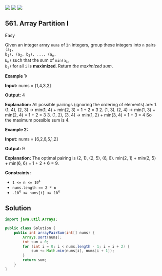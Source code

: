 [![](https://img.shields.io/github/stars/javadev/LeetCode-in-Java?label=Stars&style=flat-square)](https://github.com/javadev/LeetCode-in-Java)
[![](https://img.shields.io/github/forks/javadev/LeetCode-in-Java?label=Fork%20me%20on%20GitHub%20&style=flat-square)](https://github.com/javadev/LeetCode-in-Java/fork)
[![](https://img.shields.io/badge/-LeetCode%20in%20Kotlin-blue?style=flat-square)](https://github.com/javadev/LeetCode-in-Kotlin)

## 561\. Array Partition I

Easy

Given an integer array `nums` of `2n` integers, group these integers into `n` pairs <code>(a<sub>1</sub>, b<sub>1</sub>), (a<sub>2</sub>, b<sub>2</sub>), ..., (a<sub>n</sub>, b<sub>n</sub>)</code> such that the sum of <code>min(a<sub>i</sub>, b<sub>i</sub>)</code> for all `i` is **maximized**. Return _the maximized sum_.

**Example 1:**

**Input:** nums = [1,4,3,2]

**Output:** 4

**Explanation:** All possible pairings (ignoring the ordering of elements) are: 1. (1, 4), (2, 3) -> min(1, 4) + min(2, 3) = 1 + 2 = 3 2. (1, 3), (2, 4) -> min(1, 3) + min(2, 4) = 1 + 2 = 3 3. (1, 2), (3, 4) -> min(1, 2) + min(3, 4) = 1 + 3 = 4 So the maximum possible sum is 4.

**Example 2:**

**Input:** nums = [6,2,6,5,1,2]

**Output:** 9

**Explanation:** The optimal pairing is (2, 1), (2, 5), (6, 6). min(2, 1) + min(2, 5) + min(6, 6) = 1 + 2 + 6 = 9.

**Constraints:**

*   <code>1 <= n <= 10<sup>4</sup></code>
*   `nums.length == 2 * n`
*   <code>-10<sup>4</sup> <= nums[i] <= 10<sup>4</sup></code>

## Solution

```java
import java.util.Arrays;

public class Solution {
    public int arrayPairSum(int[] nums) {
        Arrays.sort(nums);
        int sum = 0;
        for (int i = 0; i < nums.length - 1; i = i + 2) {
            sum += Math.min(nums[i], nums[i + 1]);
        }
        return sum;
    }
}
```